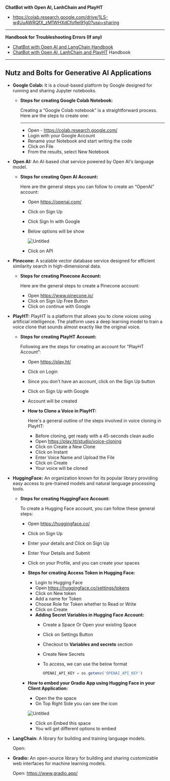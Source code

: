 **ChatBot with Open AI, LanhChain and PlayHT**

- https://colab.research.google.com/drive/1LS-w4UuAWRQfX_zM1WHXdCfofleI91g0?usp=sharing

---

**Handbook for Troubleshooting Errors (If any)**

- [ChatBot with Open AI and LangChain Handbook](https://www.notion.so/36aee0b81838457e91a14c4ddf3378ce?pvs=21)
- [ChatBot with Open AI, LanhChain and PlayHT](https://www.notion.so/ChatBot-with-Open-AI-LangChain-and-PlayHT-b518566d30194da093bd1b21f82085a4?pvs=21) Handbook

---

## **Nutz and Bolts for Generative AI Applications**

- **Google Colab:** It is a cloud-based platform by Google designed for running and sharing Jupyter notebooks.
    - **Steps for** **creating Google Colab Notebook:**
        
        Creating a “Google Colab notebook” is a straightforward process. Here are the steps to create one:
        ****
        
        - Open - https://colab.research.google.com/
        - Login with your Google Account
        - Rename your Notebook and start writing the code
        - Click on File
        - From the results, select New Notebook

- **Open AI:** An AI-based chat service powered by Open AI's language model.
    - **Steps for creating Open AI Account:**
        
        Here are the general steps you can follow to create an “OpenAI” account:
        
        - Open https://openai.com/
        - Click on Sign Up
        - Click Sign In with Google
        - Below options will be show
            
            ![Untitled](https://s3-us-west-2.amazonaws.com/secure.notion-static.com/00f2e3f9-9819-4e20-9e40-6d0920ca6361/Untitled.png)
            
        - Click on API

- **Pinecone:** A scalable vector database service designed for efficient similarity search in high-dimensional data.
    - **Steps for creating Pinecone Account:**
        
        Here are the general steps to create a Pinecone account:
        
        - Open https://www.pinecone.io/
        - Click on Sign Up Free Button
        - Click on continue with Google

- **PlayHT:** PlayHT is a platform that allows you to clone voices using artificial intelligence. The platform uses a deep learning model to train a voice clone that sounds almost exactly like the original voice.
    - **Steps for creating PlayHT Account:**
        
        Following are the steps for creating an account for “PlayHT Account”:
        
        - Open https://play.ht/
        - Click on Login
        - Since you don’t have an account, click on the Sign Up button
        - Click on Sign Up with Google
        - Account will be created
        - **How to Clone a Voice in PlayHT:**
            
            Here's a general outline of the steps involved in voice cloning in PlayHT:
            
            - Before cloning, get ready with a 45-seconds clean audio
            - Open https://play.ht/studio/voice-cloning
            - Click on Create a New Clone
            - Click on Instant
            - Enter Voice Name and Upload the File
            - Click on Create
            - Your voice will be cloned

- **HuggingFace:** An organization known for its popular library providing easy access to pre-trained models and natural language processing tools.
    - **Steps for creating HuggingFace Account:**
        
        To create a Hugging Face account, you can follow these general steps:
        
        - Open https://huggingface.co/
        - Click on Sign Up
        - Enter your details and Click on Sign Up
        - Enter Your Details and Submit
        - Click on your Profile, and you can create your spaces
        - **Steps for creating Access Token in Hugging Face:**
            - Login to Hugging Face
            - Open https://huggingface.co/settings/tokens
            - Click on New token
            - Add a name for Token
            - Choose Role for Token whether to Read or Write
            - Click on Create
            - **Adding Secret Variables in Hugging Face Account:**
                - Create a Space Or Open your existing Space
                - Click on Settings Button
                - Checkout to **Variables and secrets** section
                - Create New Secrets
                - To access, we can use the below format
                    
                    ```jsx
                    OPENAI_API_KEY = os.getenv('OPENAI_API_KEY')
                    ```
                    
        - **How to embed your Gradio App using Hugging Face in your Client Application:**
            - Open the the space
            - On Top Right Side you can see the icon
            
            ![Untitled](https://s3-us-west-2.amazonaws.com/secure.notion-static.com/00c4bc8e-09d2-4ed9-a9da-9cfcee48cfb8/Untitled.png)
            
            - Click on Embed this space
            - You will get different options to embed
            
    
- **LangChain:** A library for building and training language models.
    
    Open: 
    

- **Gradio:** An open-source library for building and sharing customizable web interfaces for machine learning models.
    
    Open: https://www.gradio.app/

